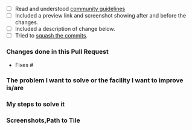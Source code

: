 <!-- Don't delete anything without explicit instructions from a maintainer. -->

<!-- Check by changing each `[ ]` to `[x]`. Please take note of the whitespace as it matters. -->
- [ ] Read and understood [community guidelines](https://github.com/wtm-oss/wtm-oss.github.io#community-guidelines)
- [ ] Included a preview link and screenshot showing after and before the changes.
- [ ] Included a description of change below.
- [ ] Tried to [squash the commits][squash].

### Changes done in this Pull Request

<!-- If you fully fixed some issue(s), 
please insert the issue number after the #.
If you have not fixed some issue(s) completely but only some of the step(s) in issue then remove “Fixes #” and please mention the related issue number(s) along with the step number(s). -->
- Fixes #<Add issue number here>


<!-- please summarize the problem you faced -->
<!-- Please remove unwanted words in following topic -->
### The problem I want to solve or the facility I want to improve is/are
<!-- Mention the bug/facility solved/improved -->

### My steps to solve it
<!-- Please summarize the solution you chose.
     Mention the files changed. Add what changes you have done. -->

### Screenshots,Path to Tile
<!--Please include way to your tile (like up, up, down, left ...) or  include a screenshot indicating the location of the change made in the game. i.e. location of new tile, or place where the bug was, or place where the changes are reflected -->



[squash]: https://stackoverflow.com/questions/5189560/squash-my-last-x-commits-together-using-git
